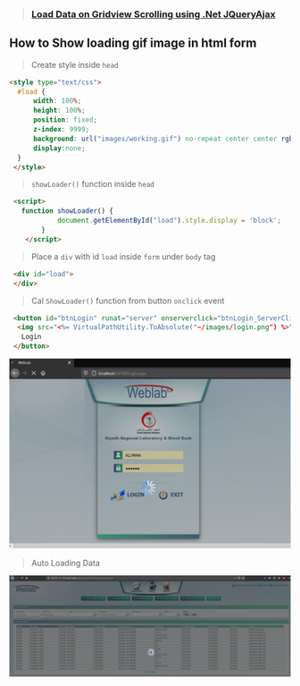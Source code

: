 
> ###  [Load Data on Gridview Scrolling using .Net JQueryAjax](https://www.aspforums.net/Threads/213272/Load-on-demand-data-in-GridView-with-Images-on-scroll-using-ASPNet-and-jQuery-AJAX/ "Load-on-demand-data-in-GridView-with-Images-on-scroll-using-ASPNet-and-jQuery-AJAX")

## How to Show loading gif image in html form 


> Create style inside `head`
```html
<style type="text/css">
  #load {
      width: 100%;
      height: 100%;
      position: fixed;
      z-index: 9999;
      background: url("images/working.gif") no-repeat center center rgba(0,0,0,0.25);
      display:none;
  }
 </style>
```
> `showLoader()` function inside `head` 

```html 
 <script>
   function showLoader() {
            document.getElementById("load").style.display = 'block';
        }    
    </script>
```

> Place a `div` with id `load` inside `form` under `body` tag 

```html
 <div id="load">
 </div>
```
> Cal `ShowLoader()` function from button `onclick` event    

```html
 <button id="btnLogin" runat="server" onserverclick="btnLogin_ServerClick" onclick="showLoader();">
  <img src="<%= VirtualPathUtility.ToAbsolute("~/images/login.png") %>" />
   Login
 </button>
```

![Loding...](https://github.com/mizanurrhman/angularHelps/blob/main/Images/ShowLoadingHtm.JPG "OutPut")

> Auto Loading Data 

![Loding...](https://github.com/mizanurrhman/angularHelps/blob/main/Images/SimpleTAT.png "SimpleTAT")

